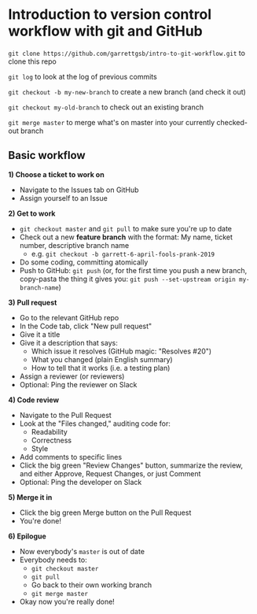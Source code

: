 # Introduction to version control workflow with git and GitHub

`git clone https://github.com/garrettgsb/intro-to-git-workflow.git` to clone this repo

`git log` to look at the log of previous commits

`git checkout -b my-new-branch` to create a new branch (and check it out)

`git checkout my-old-branch` to check out an existing branch

`git merge master` to merge what's on master into your currently checked-out branch

## Basic workflow

**1) Choose a ticket to work on**

* Navigate to the Issues tab on GitHub
* Assign yourself to an Issue

**2) Get to work**

* `git checkout master` and `git pull` to make sure you're up to date
* Check out a new **feature branch** with the format: My name, ticket number, descriptive branch name
  - e.g. `git checkout -b garrett-6-april-fools-prank-2019`
* Do some coding, committing atomically
* Push to GitHub: `git push` (or, for the first time you push a new branch, copy-pasta the thing it gives you: `git push --set-upstream origin my-branch-name`)

**3) Pull request**

* Go to the relevant GitHub repo
* In the Code tab, click "New pull request"
* Give it a title
* Give it a description that says:
  - Which issue it resolves (GitHub magic: "Resolves #20")
  - What you changed (plain English summary)
  - How to tell that it works (i.e. a testing plan)
* Assign a reviewer (or reviewers)
* Optional: Ping the reviewer on Slack

**4) Code review**

* Navigate to the Pull Request
* Look at the "Files changed," auditing code for:
  - Readability
  - Correctness
  - Style
* Add comments to specific lines
* Click the big green "Review Changes" button, summarize the review, and either Approve, Request Changes, or just Comment
* Optional: Ping the developer on Slack

**5) Merge it in**

* Click the big green Merge button on the Pull Request
* You're done!

**6) Epilogue**

* Now everybody's `master` is out of date
* Everybody needs to:
  - `git checkout master`
  - `git pull`
  - Go back to their own working branch
  - `git merge master`
* Okay now you're really done!
